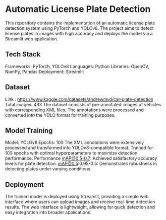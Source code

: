 # Automatic License Plate Detection

This repository contains the implementation of an automatic license plate detection system using PyTorch and YOLOv8. The project aims to detect license plates in images with high accuracy and deploys the model via a Streamlit web application.

## Tech Stack
Frameworks: PyTorch, YOLOv8
Languages: Python
Libraries: OpenCV, NumPy, Pandas
Deployment: Streamlit

## Dataset
Link : https://www.kaggle.com/datasets/andrewmvd/car-plate-detection
Total images: 433
The dataset consists of pre-annotated images of vehicles with corresponding XML files.
The annotations were processed and converted into the YOLO format for training purposes.

## Model Training
Model: YOLOv8
Epochs: 100
The XML annotations were extensively processed and transformed into YOLOv8-compatible format.
Trained for 100 epochs with optimal hyperparameters to maximize detection performance.
Performance
mAP@0.5-0.7: Achieved satisfactory accuracy levels for plate detection.
mAP@0.5:0.95-0.5: Demonstrates robustness in detecting plates under varying conditions.

## Deployment
The trained model is deployed using Streamlit, providing a simple web interface where users can upload images and receive real-time detection results.
The web interface is lightweight, allowing for quick detection and easy integration into broader applications.
